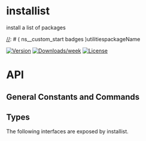
[//]: # ( ns__file unit: standard, comp: README.md )

[//]: # ( ns__custom_start beginning )

[//]: # ( ns__custom_end beginning )

[//]: # ( ns__start_section intro )

[//]: # ( ns__custom_start description )
installist
======
install a list of packages

[//]: # ( ns__custom_end description )

[//]: # ( ns__custom_start afterDescription )

[//]: # ( ns__custom_end afterDescription )

[//]: # ( ns__custom_start badges )utilitiespackageName

[//]: # ( ns__start_section usageSection )

[![Version](https://img.shields.io/npm/v/installist.svg)](https://npmjs.org/package/installist)
[![Downloads/week](https://img.shields.io/npm/dw/installist.svg)](https://npmjs.org/package/installist)
[![License](https://img.shields.io/npm/l/installist.svg)](https://github.com/YizYah/installist/blob/master/package.json)

[//]: # ( ns__custom_end badges )

[//]: # ( ns__end_section intro )


[//]: # ( ns__start_section api )

# API

## General Constants and Commands



## Types
The following interfaces are exposed by installist.


[//]: # ( ns__end_section api )

